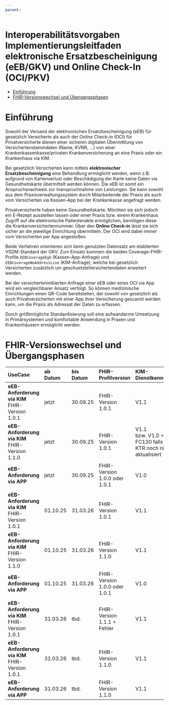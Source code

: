 ```yaml
---
parent:
---
```

# Interoperabilitätsvorgaben Implementierungsleitfaden elektronische Ersatzbescheinigung (eEB/GKV) und Online Check-In (OCI/PKV)

- [Einführung](#einführung)
- [FHIR-Versionswechsel und Übergangsphasen](#fhir-versionswechsel-und-übergangsphasen)

# Einführung

Sowohl der Versand der elektronischen Ersatzbescheinigung (eEB) für gesetzlich Versicherte als auch der Online Check-in (OCI) für Privatversicherte dienen einer sicheren digitalen Übermittlung von Versichertenstammdaten (Name, KVNR, ...) von einer Krankenkassenkasse/privaten Krankenversicherung an eine Praxis oder ein Krankenhaus via KIM.

Bei gesetzlich Versicherten kann mittels **elektronischer Ersatzbescheinigung** eine Behandlung ermöglicht werden, wenn z.B. aufgrund von Kartenverlust oder Beschädigung der Karte keine Daten via Gesundheitskarte übermittelt werden können. Die eEB ist somit ein Anspruchsnachweis zur Inanspruchnahme von Leistungen. Sie kann sowohl aus dem Praxisverwaltungssystem durch Mitarbeitende der Praxis als auch vom Versicherten via Kassen-App bei der Krankenkasse angefragt werden.

Privatversicherte haben keine Gesundheitskarte. Möchten sie sich jedoch ein E-Rezept ausstellen lassen oder einer Praxis bzw. einem Krankenhaus Zugriff auf die elektronische Patientenakte ermöglichen, benötigen diese die Krankenversichertennummer. Über den **Online Check-in** lässt sie sich sicher an die jeweilige Einrichtung übermitteln. Der OCI wird dabei immer vom Versicherten per App angestoßen.

Beide Verfahren orientieren sich beim genutzten Datensatz am etablierten VSDM-Standard der GKV. Zum Einsatz kommen die beiden Coverage-FHIR-Profile `EEBCoverageEgk` (Kassen-App-Anfrage) und `EEBCoverageNoAddressLine` (KIM-Anfrage), welche bei gesetzlich Versicherten zusätzlich um geschuetzteVersichertendaten erweitert werden.

Bei der versicherteninitiierten Anfrage einer eEB oder eines OCI via App wird ein vergleichbarer Ansatz verfolgt. So können medizinische Einrichtungen einen QR-Code bereitstellen, der sowohl von gesetzlich als auch Privatversicherten mit einer App ihrer Versicherung gescannt werden kann, um die Praxis als Adressat der Daten zu erfassen.

Durch größtmögliche Standardisierung soll eine aufwandarme Umsetzung in Primärsystemen und komfortable Anwendung in Praxen und Krankenhäusern ermöglicht werden.

# FHIR-Versionswechsel und Übergangsphasen

|UseCase                                          |ab Datum |bis Datum |FHIR-Profilversion |KIM-Dienstkennung  |
|:------------------------------------------------|:--------|:---------|:------------------|:------------------|
|**eEB-Anforderung via KIM** <br />FHIR-Version 1.0.1 |jetzt    |30.09.25  |FHIR-Version 1.0.1 |V1.1           |
|**eEB-Anforderung via KIM** <br />FHIR-Version 1.1.0 |jetzt    |30.09.25  |FHIR-Version 1.0.1 |V1.1 <br />bzw. V1.0 + FC130 falls KTR noch nicht aktualisiert |
|**eEB-Anforderung via APP** <br />                   |jetzt    |30.09.25  |FHIR-Version 1.0.0 oder 1.0.1|V1.0 |
||||||
|**eEB-Anforderung via KIM** <br />FHIR-Version 1.0.1 |01.10.25 |31.03.26  |FHIR-Version 1.0.1 |V1.1           |
|**eEB-Anforderung via KIM** <br />FHIR-Version 1.1.0 |01.10.25 |31.03.26  |FHIR-Version 1.1.0 |V1.1           |
|**eEB-Anforderung via APP** <br />                   |01.10.25 |31.03.26  |FHIR-Version 1.0.0 oder 1.0.1|V1.0 |
||||||
|**eEB-Anforderung via KIM** <br />FHIR-Version 1.0.1 |31.03.26 |tbd.      |FHIR-Version 1.1.1 + Fehler |V1.1  |
|**eEB-Anforderung via KIM** <br />FHIR-Version 1.0.1 |31.03.26 |tbd.      |FHIR-Version 1.1.0 |V1.1           |
|**eEB-Anforderung via APP** <br />                   |31.03.26 |tbd.      |FHIR-Version 1.1.0 |V1.1           |
